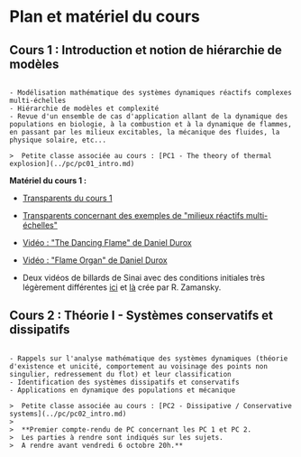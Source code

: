 # Plan et matériel du cours

## Cours 1 : Introduction et notion de hiérarchie de modèles

```{admonition} Lundi 18 Septembre 2023

- Modélisation mathématique des systèmes dynamiques réactifs complexes multi-échelles
- Hiérarchie de modèles et complexité
- Revue d'un ensemble de cas d'application allant de la dynamique des populations en biologie, à la combustion et à la dynamique de flammes, en passant par les milieux excitables, la mécanique des fluides, la physique solaire, etc... 

>  Petite classe associée au cours : [PC1 - The theory of thermal explosion](../pc/pc01_intro.md) 
```

**Matériel du cours 1 :**

- [Transparents du cours 1](https://moodle.polytechnique.fr/pluginfile.php/602942/mod_folder/content/0/MAP551_Intro_Massot_2023_2024.pdf?forcedownload=1)
- [Transparents concernant des exemples de "milieux réactifs multi-échelles"](https://moodle.polytechnique.fr/pluginfile.php/602942/mod_folder/content/0/Exemples_CoursMAP551_2023_2024.pdf?forcedownload=1)

- [Vidéo : "The Dancing Flame" de Daniel Durox](https://youtu.be/oTzOHjhBZFY)

- [Vidéo : "Flame Organ" de Daniel Durox](https://youtu.be/rI37T3vA7fM)

- Deux vidéos de billards de Sinai avec des conditions initiales très légèrement différentes [ici](https://moodle.polytechnique.fr/pluginfile.php/602942/mod_folder/content/0/sinai.mp4?forcedownload=1) et [là](https://moodle.polytechnique.fr/pluginfile.php/602942/mod_folder/content/0/sinai1.mp4?forcedownload=1) crée par R. Zamansky.

## Cours 2 : Théorie I - Systèmes conservatifs et dissipatifs

```{admonition} Lundi 25 Septembre 2023

- Rappels sur l'analyse mathématique des systèmes dynamiques (théorie d'existence et unicité, comportement au voisinage des points non singulier, redressement du flot) et leur classification
- Identification des systèmes dissipatifs et conservatifs
- Applications en dynamique des populations et mécanique

>  Petite classe associée au cours : [PC2 - Dissipative / Conservative systems](../pc/pc02_intro.md)
>
>  **Premier compte-rendu de PC concernant les PC 1 et PC 2.
>  Les parties à rendre sont indiqués sur les sujets. 
>  A rendre avant vendredi 6 octobre 20h.** 
```
